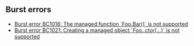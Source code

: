 ## Burst errors
- [Burst error BC1016: The managed function \`Foo.Bar()\` is not supported](Burst%20Managed%20Types.md)
- [Burst error BC1021: Creating a managed object \`Foo..ctor(...)\` is not supported](Burst%20Managed%20Types.md)  